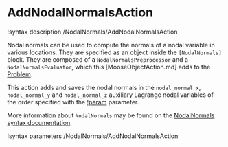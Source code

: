 # AddNodalNormalsAction

!syntax description /NodalNormals/AddNodalNormalsAction

Nodal normals can be used to compute the normals of a nodal variable in various locations.
They are specified as an object inside the `[NodalNormals]` block. They are composed of
a `NodalNormalsPreprocessor` and a `NodalNormalsEvaluator`, which this [MooseObjectAction.md]
adds to the [Problem](syntax/Problem/index.md).

This action adds and saves the nodal normals in the `nodal_normal_x`, `nodal_normal_y`
and `nodal_normal_z` auxiliary Lagrange nodal variables of the order specified with the
[!param](/NodalNormals/AddNodalNormalsAction/order) parameter.

More information about `NodalNormals` may be found on the
[NodalNormals syntax documentation](syntax/NodalNormals/index.md).

!syntax parameters /NodalNormals/AddNodalNormalsAction
